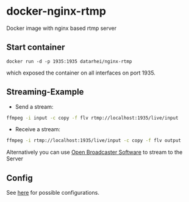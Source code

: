 # docker-nginx-rtmp
Docker image with nginx based rtmp server

## Start container


```
docker run -d -p 1935:1935 datarhei/nginx-rtmp
```

which exposed the container on all interfaces on port 1935.

## Streaming-Example

* Send a stream:

 ```sh
ffmpeg -i input -c copy -f flv rtmp://localhost:1935/live/input
 ```
 
* Receive a stream:
 
 ```sh
ffmpeg -i rtmp://localhost:1935/live/input -c copy -f flv output
 ```

 Alternatively you can use [Open Broadcaster Software](https://obsproject.com/) to stream to the Server

 ## Config

 See [here](https://github.com/arut/nginx-rtmp-module/wiki/Getting-started-with-nginx-rtmp) for possible configurations.
